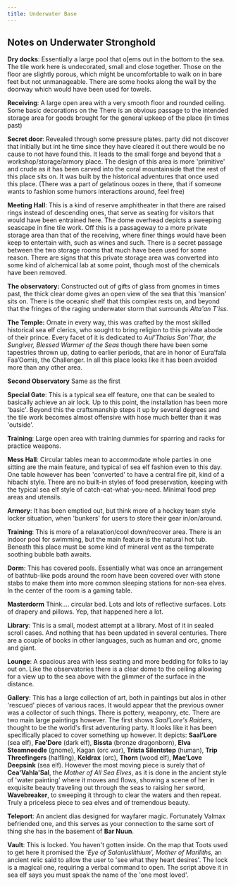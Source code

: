 ```yaml
---
title: Underwater Base
---
```


## Notes on Underwater Stronghold

**Dry docks**: Essentially a large pool that o[ems out in the bottom to the sea.  The tile work here is undecorated, small and close together. Those on the floor are slightly porous, which might be uncomfortable to walk on in bare feet but not unmanageable.  There are some hooks along the wall by the doorway which would have been used for towels.

**Receiving**: A large open area with a very smooth floor and rounded ceiling.  Some basic decorations on the  There is an obvious passage to the intended storage area for goods brought for the general upkeep of the place (in times past)

**Secret door**: Revealed through some pressure plates.  party did not discover that initially but int he time since they have cleared it out there would be no cause to not have found this. It leads to the small forge and beyond that a workshop/storage/armory place.  The design of this area is more 'primitive' and crude as it has been carved into the coral mountainside that the rest of this place sits on. It was built by the historical adventures that once used this place. (There was a part of gelatinous oozes in there, that if someone wants to fashion some humors interactions around, feel free)

**Meeting Hall**: This is a kind of reserve amphitheater in that there are raised rings instead of descending ones, that serve as seating for visitors that would have been entrained here.  The dome overhead depicts a sweeping seascape in fine tile work.  Off this is a passageway to a more private storage area than that of the receiving, where finer things would have been keep to entertain with, such as wines and such.  There is a secret passage between the two storage rooms that much have been used for some reason.  There are signs that this private storage area was converted into some kind of alchemical lab at some point, though most of the chemicals have been removed.

**The observatory:** Constructed out of gifts of glass from gnomes in times past, the thick clear dome gives an open view of the sea that this 'mansion' sits on.  There is the oceanic shelf that this complex rests on, and beyond that the fringes of the raging underwater storm that surrounds *Alta'an T'iss.*

**The Temple:** Ornate in every way, this was crafted by the most skilled historical sea elf clerics, who sought to bring religion to this private abode of their prince.  Every facet of it is dedicated to *Aul’Thalus Son’Thar, the Sungiver, Blessed Warmer of the Seas* though there have been some tapestries thrown up, dating to earlier periods, that are in honor of Eura’fala Faa’Oomis, the Challenger.  In all this place looks like it has been avoided more than any other area.

**Second Observatory** Same as the first

**Special Gate**: This is a typical sea elf feature, one that can be sealed to basically achieve an air lock.  Up to this point, the installation has been more 'basic'.  Beyond this the craftsmanship steps it up by several degrees and the tile work becomes almost offensive with hose much better than it was 'outside'.

**Training**: Large open area with training dummies for sparring and racks for practice weapons.

**Mess Hall**: Circular tables mean to accommodate whole parties in one sitting are the main feature, and typical of sea elf fashion even to this day.  One table however has been 'converted' to have a central fire pit, kind of a hibachi style.  There are no built-in styles of food preservation, keeping with the typical sea elf style of catch-eat-what-you-need.  Minimal food prep areas and utensils.

**Armory**: It has been emptied out, but think more of a hockey team style locker situation, when 'bunkers' for users to store their gear in/on/around.

**Training**: This is more of a relaxation/cool down/recover area.  There is an indoor pool for swimming, but the main feature is the natural hot tub.  Beneath this place must be some kind of mineral vent as the temperate soothing bubble bath awaits.

**Dorm**: This has covered pools.  Essentially what was once an arrangement of bathtub-like pods around the room have been covered over with stone stabs to make them into more common sleeping stations for non-sea elves.  In the center of the room is a gaming table.

**Masterdorm** Think.... circular bed.  Lots and lots of reflective surfaces.  Lots of drapery and pillows.  Yep, that happened here a lot.

**Library**: This is a small, modest attempt at a library.  Most of it in sealed scroll cases.  And nothing that has been updated in several centuries.  There are a couple of books in other languages, such as human and orc, gnome and giant.

**Lounge**: A spacious area with less seating and more bedding for folks to lay out on.  Like the observatories there is a clear dome to the ceiling allowing for a view up to the sea above with the glimmer of the surface in the distance.

**Gallery**: This has a large collection of art, both in paintings but alos in other 'rescued' pieces of various races.  It would appear that the previous owner was a collector of such things.  There is pottery, weaponry, etc.  There are two main large paintings however.  The first shows *Saal'Lore's Raiders*, thought to be the world's first adventuring party.  It looks like it has been specifically placed to cover something up however.  It depicts: **Saal’Lore** (sea elf), **Fae’Dore** (dark elf), **Bissta** (bronze dragonborn), **Elva Steamneedle** (gnome), Kagan (orc war), **Trista Silentstep** (human), **Trip Threefingers** (halfling), **Keldrax** (orc), **Thorn** (wood elf), **Mae’Love Deepsink** (sea elf).  However the most moving piece is surely that of **Cea'Vahla'Sal**, the *Mother of All Sea Elves*, as it is done in the ancient style of 'water painting' where it moves and flows, showing a scene of her in exquisite beauty traveling out through the seas to raising her sword, **Wavebreaker**, to sweeping it through to clear the waters and then repeat.  Truly a priceless piece to sea elves and of tremendous beauty.

**Teleport**: An ancient dias designed for wayfarer magic.  Fortunately Valmax befriended one, and this serves as your connection to the same sort of thing she has in the basement of **Bar Nuun**.

**Vault**: This is locked.  You haven't gotten inside.  On the map that Toots used to get here it promised the *'Eye of Salariuslithium', Mother of Mariliths,* an ancient relic said to allow the user to 'see what they heart desires'.  The lock is a magical one, requiring a verbal command to open.  The script above it in sea elf says you must speak the name of the  'one most loved'.